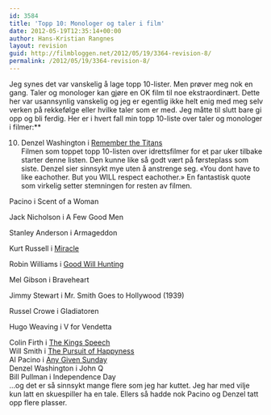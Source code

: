 ```yaml
---
id: 3584
title: 'Topp 10: Monologer og taler i film'
date: 2012-05-19T12:35:14+00:00
author: Hans-Kristian Rangnes
layout: revision
guid: http://filmbloggen.net/2012/05/19/3364-revision-8/
permalink: /2012/05/19/3364-revision-8/
---
```

Jeg synes det var vanskelig å lage topp 10-lister. Men prøver meg nok en gang. Taler og monologer kan gjøre en OK film til noe ekstraordinært. Dette her var usannsynlig vanskelig og jeg er egentlig ikke helt enig med meg selv verken på rekkefølge eller hvilke taler som er med. Jeg måtte til slutt bare gi opp og bli ferdig. Her er i hvert fall min topp 10-liste over taler og monologer i filmer:**</p> 

10. Denzel Washington i [Remember the Titans](http://filmbloggen.net/2011/04/27/ukas-idrettsfilm-2/)</strong>  
Filmen som toppet topp 10-listen over idrettsfilmer for et par uker tilbake starter denne listen. Den kunne like så godt vært på førsteplass som siste. Denzel sier sinnsykt mye uten å anstrenge seg. &laquo;You dont have to like eachother. But you WILL respect eachother.&raquo; En fantastisk quote som virkelig setter stemningen for resten av filmen.

<div class="video-shortcode">
</div>

Pacino i Scent of a Woman

<div class="video-shortcode">
</div>

Jack Nicholson i A Few Good Men

<div class="video-shortcode">
</div>

Stanley Anderson i Armageddon

<div class="video-shortcode">
</div>

Kurt Russell i [Miracle  
](http://filmbloggen.net/2011/05/04/ukas-idrettsfilm-4/) 

<div class="video-shortcode">
</div>

Robin Williams i [Good Will Hunting  
](http://filmbloggen.net/2011/07/05/fra-skuffen-11-good-will-hunting/) 

<div class="video-shortcode">
</div>

Mel Gibson i Braveheart

<div class="video-shortcode">
</div>

Jimmy Stewart i Mr. Smith Goes to Hollywood (1939)

<div class="video-shortcode">
</div>

Russel Crowe i Gladiatoren

<div class="video-shortcode">
</div>

Hugo Weaving i V for Vendetta

<div class="video-shortcode">
</div>

Colin Firth i [The Kings Speech  
](http://filmbloggen.net/2011/03/31/the-kings-speech/) Will Smith i [The Pursuit of Happyness  
](http://filmbloggen.net/2011/04/18/fra-skuffen-1/) Al Pacino i [Any Given Sunday  
](http://filmbloggen.net/2011/08/26/fra-skuffen-12-any-given-sunday/) Denzel Washington i John Q  
Bill Pullman i Independence Day  
&#8230;og det er så sinnsykt mange flere som jeg har kuttet. Jeg har med vilje kun latt en skuespiller ha en tale. Ellers så hadde nok Pacino og Denzel tatt opp flere plasser.